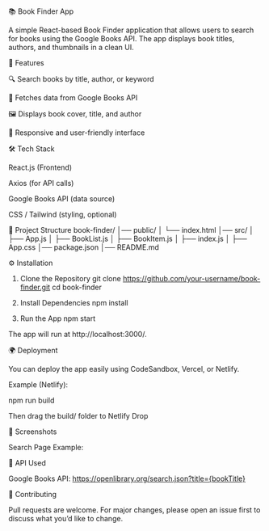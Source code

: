 📚 Book Finder App

A simple React-based Book Finder application that allows users to search for books using the Google Books API. The app displays book titles, authors, and thumbnails in a clean UI.

🚀 Features

🔍 Search books by title, author, or keyword

📖 Fetches data from Google Books API

🖼️ Displays book cover, title, and author

📱 Responsive and user-friendly interface

🛠️ Tech Stack

React.js (Frontend)

Axios (for API calls)

Google Books API (data source)

CSS / Tailwind (styling, optional)

📂 Project Structure
book-finder/
│── public/
│    └── index.html
│── src/
│    ├── App.js
│    ├── BookList.js
│    ├── BookItem.js
│    ├── index.js
│    ├── App.css
│── package.json
│── README.md

⚙️ Installation
1. Clone the Repository
git clone https://github.com/your-username/book-finder.git
cd book-finder

2. Install Dependencies
npm install

3. Run the App
npm start


The app will run at http://localhost:3000/.

🌍 Deployment

You can deploy the app easily using CodeSandbox, Vercel, or Netlify.

Example (Netlify):

npm run build


Then drag the build/ folder to Netlify Drop


📸 Screenshots

Search Page Example:

📌 API Used

Google Books API: https://openlibrary.org/search.json?title={bookTitle}

🤝 Contributing

Pull requests are welcome. For major changes, please open an issue first to discuss what you’d like to change.
